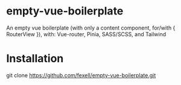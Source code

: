 # empty-vue-boilerplate

An empty vue boilerplate (with only a content component, for/with { RouterView }), with: Vue-router, Pinia, SASS/SCSS, and Tailwind

# Installation

git clone https://github.com/fexell/empty-vue-boilerplate.git <name-of-project>